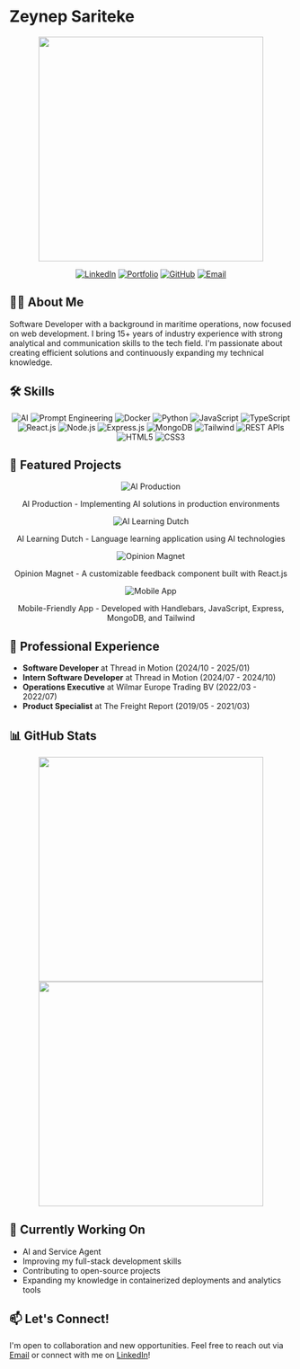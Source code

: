 # Zeynep Sariteke

<div align="center">
  <img src="https://media.giphy.com/media/L1R1tvI9svkIWwpVYr/giphy.gif" width="400"/>
  
  [![LinkedIn](https://img.shields.io/badge/LinkedIn-0077B5?style=for-the-badge&logo=linkedin&logoColor=white)](https://www.linkedin.com/in/zeynep-sariteke/)
  [![Portfolio](https://img.shields.io/badge/Portfolio-000000?style=for-the-badge&logo=github&logoColor=white)](https://zsaritek.github.io/)
  [![GitHub](https://img.shields.io/badge/GitHub-100000?style=for-the-badge&logo=github&logoColor=white)](https://github.com/zsaritek)
  [![Email](https://img.shields.io/badge/Email-D14836?style=for-the-badge&logo=gmail&logoColor=white)](mailto:zsaritek@gmail.com)
</div>

## 👩‍💻 About Me

Software Developer with a background in maritime operations, now focused on web development. I bring 15+ years of industry experience with strong analytical and communication skills to the tech field. I'm passionate about creating efficient solutions and continuously expanding my technical knowledge.

## 🛠️ Skills

<div align="center">
  <img src="https://img.shields.io/badge/AI-FF6F00?style=for-the-badge&logo=ai&logoColor=white" alt="AI"/>
  <img src="https://img.shields.io/badge/Prompt_Engineering-9146FF?style=for-the-badge" alt="Prompt Engineering"/>
  <img src="https://img.shields.io/badge/Docker-2496ED?style=for-the-badge&logo=docker&logoColor=white" alt="Docker"/>
  <img src="https://img.shields.io/badge/Python-3776AB?style=for-the-badge&logo=python&logoColor=white" alt="Python"/>
  <img src="https://img.shields.io/badge/JavaScript-F7DF1E?style=for-the-badge&logo=javascript&logoColor=black" alt="JavaScript"/>
  <img src="https://img.shields.io/badge/TypeScript-007ACC?style=for-the-badge&logo=typescript&logoColor=white" alt="TypeScript"/>
  <img src="https://img.shields.io/badge/React-20232A?style=for-the-badge&logo=react&logoColor=61DAFB" alt="React.js"/>
  <img src="https://img.shields.io/badge/Node.js-43853D?style=for-the-badge&logo=node.js&logoColor=white" alt="Node.js"/>
  <img src="https://img.shields.io/badge/Express.js-404D59?style=for-the-badge&logo=express&logoColor=white" alt="Express.js"/>
  <img src="https://img.shields.io/badge/MongoDB-4EA94B?style=for-the-badge&logo=mongodb&logoColor=white" alt="MongoDB"/>
  <img src="https://img.shields.io/badge/Tailwind_CSS-38B2AC?style=for-the-badge&logo=tailwind-css&logoColor=white" alt="Tailwind"/>
  <img src="https://img.shields.io/badge/RESTful_API-005571?style=for-the-badge" alt="REST APIs"/>
  <img src="https://img.shields.io/badge/HTML5-E34F26?style=for-the-badge&logo=html5&logoColor=white" alt="HTML5"/>
  <img src="https://img.shields.io/badge/CSS3-1572B6?style=for-the-badge&logo=css3&logoColor=white" alt="CSS3"/>
</div>

## 🚀 Featured Projects

<div align="center">
  <img src="https://img.shields.io/badge/AI_Production-FF6F61?style=for-the-badge&logo=ai&logoColor=white" alt="AI Production"/>
  <p>AI Production - Implementing AI solutions in production environments</p>
  
  <img src="https://img.shields.io/badge/AI_Learning_Dutch-4285F4?style=for-the-badge&logo=google-translate&logoColor=white" alt="AI Learning Dutch"/>
  <p>AI Learning Dutch - Language learning application using AI technologies</p>
  
  <img src="https://img.shields.io/badge/Opinion_Magnet-CB3837?style=for-the-badge&logo=npm&logoColor=white" alt="Opinion Magnet"/>
  <p>Opinion Magnet - A customizable feedback component built with React.js</p>

  <img src="https://img.shields.io/badge/Mobile_App-9B59B6?style=for-the-badge&logo=javascript&logoColor=white" alt="Mobile App"/>
  </a>
  <p>Mobile-Friendly App - Developed with Handlebars, JavaScript, Express, MongoDB, and Tailwind</p>


</div>

## 👔 Professional Experience

- **Software Developer** at Thread in Motion (2024/10 - 2025/01)
- **Intern Software Developer** at Thread in Motion (2024/07 - 2024/10)
- **Operations Executive** at Wilmar Europe Trading BV (2022/03 - 2022/07)
- **Product Specialist** at The Freight Report (2019/05 - 2021/03)

## 📊 GitHub Stats

<div align="center">
  <img src="https://github-readme-stats.vercel.app/api?username=zsaritek&show_icons=true&theme=tokyonight" width="400">
  <img src="https://github-readme-streak-stats.herokuapp.com/?user=zsaritek&theme=tokyonight" width="400">
</div>

## 🌱 Currently Working On

- AI and Service Agent
- Improving my full-stack development skills
- Contributing to open-source projects
- Expanding my knowledge in containerized deployments and analytics tools

## 📫 Let's Connect!

I'm open to collaboration and new opportunities. Feel free to reach out via [Email](mailto:zsaritek@gmail.com) or connect with me on [LinkedIn](https://www.linkedin.com/in/zeynep-sariteke/)!





